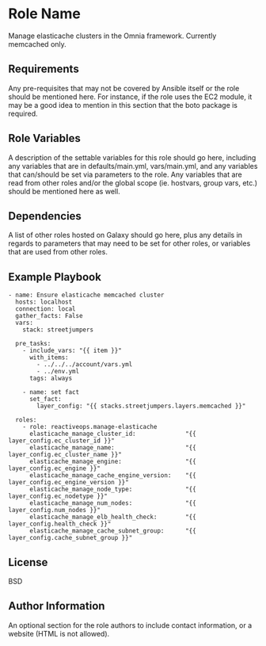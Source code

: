 Role Name
=========

Manage elasticache clusters in the Omnia framework. Currently memcached only.

Requirements
------------

Any pre-requisites that may not be covered by Ansible itself or the role should be mentioned here. For instance, if the role uses the EC2 module, it may be a good idea to mention in this section that the boto package is required.

Role Variables
--------------

A description of the settable variables for this role should go here, including any variables that are in defaults/main.yml, vars/main.yml, and any variables that can/should be set via parameters to the role. Any variables that are read from other roles and/or the global scope (ie. hostvars, group vars, etc.) should be mentioned here as well.

Dependencies
------------

A list of other roles hosted on Galaxy should go here, plus any details in regards to parameters that may need to be set for other roles, or variables that are used from other roles.

Example Playbook
----------------

```
- name: Ensure elasticache memcached cluster
  hosts: localhost
  connection: local
  gather_facts: False
  vars:
    stack: streetjumpers

  pre_tasks:
    - include_vars: "{{ item }}"
      with_items:
        - ../../../account/vars.yml
        - ../env.yml
      tags: always

    - name: set fact
      set_fact:
        layer_config: "{{ stacks.streetjumpers.layers.memcached }}"

  roles:
    - role: reactiveops.manage-elasticache
      elasticache_manage_cluster_id:              "{{ layer_config.ec_cluster_id }}"
      elasticache_manage_name:                    "{{ layer_config.ec_cluster_name }}"
      elasticache_manage_engine:                  "{{ layer_config.ec_engine }}"
      elasticache_manage_cache_engine_version:    "{{ layer_config.ec_engine_version }}"
      elasticache_manage_node_type:               "{{ layer_config.ec_nodetype }}"
      elasticache_manage_num_nodes:               "{{ layer_config.num_nodes }}"
      elasticache_manage_elb_health_check:        "{{ layer_config.health_check }}"
      elasticache_manage_cache_subnet_group:      "{{ layer_config.cache_subnet_group }}"

```

License
-------

BSD

Author Information
------------------

An optional section for the role authors to include contact information, or a website (HTML is not allowed).
